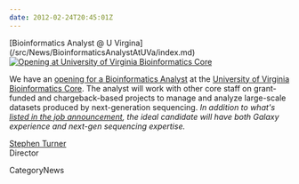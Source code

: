```yaml
---
date: 2012-02-24T20:45:01Z
---
```

<div class='newsItemHeader'>[Bioinformatics Analyst @ U Virgina](/src/News/BioinformaticsAnalystAtUVa/index.md)</div>

<div class='right'><a href='https://jobs.virginia.edu/applicants/jsp/shared/frameset/Frameset.jsp?time=1330113297920'><img src='/Images/Logos/UVaBioinformaticsCoreLogo.png' alt='Opening at University of Virginia Bioinformatics Core' /></a></div>

We have an [opening for a Bioinformatics Analyst](https://jobs.virginia.edu/applicants/jsp/shared/frameset/Frameset.jsp?time=1330113297920) at the [University of Virginia Bioinformatics Core](http://www.medicine.virginia.edu/research/cores/bioinformatics-core/uva-bioinformatics-core.html).  The analyst will work with other core staff on grant-funded and chargeback-based projects to manage and analyze large-scale datasets produced by next-generation sequencing.  *In addition to what's [listed in the job announcement](https://jobs.virginia.edu/applicants/jsp/shared/frameset/Frameset.jsp?time=1330113297920), the ideal candidate will have both Galaxy experience and next-gen sequencing expertise.*

[Stephen Turner](http://www.stephenturner.us/)<br />
Director


CategoryNews
